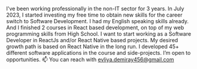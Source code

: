 I've been working professionally in the non-IT sector for 3 years. 
In July 2023, I started investing my free time to obtain new skills for the career switch to Software Development. 
I had my English speaking skills already. 
And I finished 2 courses in React based development, on top of my web programming skills from High School.
I want to start working as a Software Developer in ReactJs and/or React Native based projects. 
My desired growth path is based on React Native in the long run. 
I developed 45+ di fferent software applications in the course and side-projects. 
I’m open to opportunities.
📫 You can reach with evliya.demiray456@gmail.com
